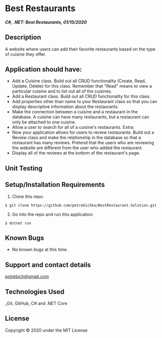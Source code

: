 # Best Restaurants

#### _C#, .NET: Best Restaurants, 01/15/2020_

## Description
A website where users can add their favorite restaurants based on the type of cuisine they offer.

## Application should have:

* Add a Cuisine class. Build out all CRUD functionality (Create, Read, Update, Delete) for this class. Remember that "Read" means to view a particular cuisine and to list out all of the cuisines.
* Add a Restaurant class. Build out all CRUD functionality for this class.
* Add properties other than name to your Restaurant class so that you can display descriptive information about the restaurants.
* Make the connection between a cuisine and a restaurant in the database. A cuisine can have many restaurants, but a restaurant can only be attached to one cuisine.
* Allow a user to search for all of a cuisine's restaurants.
Extra:
* Now your application allows for users to review restaurants. Build out a Review class and make the relationship in the database so that a restaurant has many reviews. Pretend that the users who are reviewing the website are different from the user who added the restaurant.
* Display all of the reviews at the bottom of the restaurant's page.

## Unit Testing


## Setup/Installation Requirements

1. Clone this repo:
```
$ git clone https://github.com/potrebichka/BestRestaurant.Solution.git
```

2. Go into the repo and run this application:
```
$ dotnet run
```

## Known Bugs
* No known bugs at this time.

## Support and contact details
potrebich@gmail.com

## Technologies Used
_Git, GitHub, C# and .NET Core


## License
Copyright © 2020 under the MIT License
